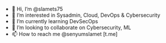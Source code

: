 - 👋 Hi, I’m @slamets75
- 👀 I’m interested in Sysadmin, Cloud, DevOps & Cybersecurity
- 🌱 I’m currently learning DevSecOps
- 💞️ I’m looking to collaborate on Cybersecurity, ML
- 📫 How to reach me @senyumslamet [t.me]

<!---
slamets75/slamets75 is a ✨ special ✨ repository because its `README.md` (this file) appears on your GitHub profile.
You can click the Preview link to take a look at your changes.
--->
